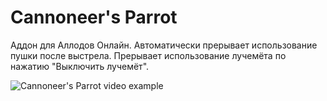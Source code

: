 # Cannoneer's Parrot
Аддон для Аллодов Онлайн. Автоматически прерывает использование пушки после выстрела. Прерывает использование лучемёта по нажатию "Выключить лучемёт".

![Cannoneer's Parrot video example](/Cannoneer'sParrot.gif)
